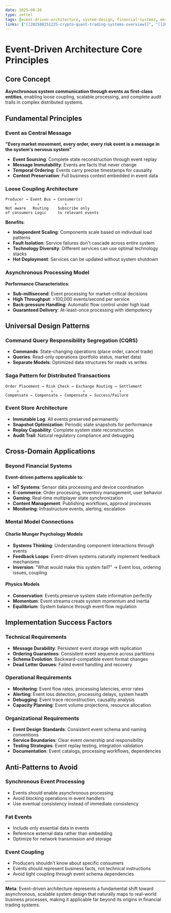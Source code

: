 ```yaml
---
date: 2025-08-26
type: zettel
tags: [event-driven-architecture, system-design, financial-systems, message-queues, real-time-systems]
links: ["[[202508251225-crypto-quant-trading-systems-overview]]", "[[202508251217-systematic-development-methodology-universal-pattern]]"]
---
```


# Event-Driven Architecture Core Principles

## Core Concept

**Asynchronous system communication through events as first-class entities**, enabling loose coupling, scalable processing, and complete audit trails in complex distributed systems.

## Fundamental Principles

### Event as Central Message
**"Every market movement, every order, every risk event is a message in the system's nervous system"**

- **Event Sourcing**: Complete state reconstruction through event replay
- **Message Immutability**: Events are facts that never change
- **Temporal Ordering**: Events carry precise timestamps for causality
- **Context Preservation**: Full business context embedded in event data

### Loose Coupling Architecture
```
Producer → Event Bus → Consumer(s)
    ↑         ↓           ↓
Not aware   Routing    Subscribe only
of consumers Logic     to relevant events
```

**Benefits**:
- **Independent Scaling**: Components scale based on individual load patterns
- **Fault Isolation**: Service failures don't cascade across entire system
- **Technology Diversity**: Different services can use optimal technology stacks
- **Hot Deployment**: Services can be updated without system shutdown

### Asynchronous Processing Model

**Performance Characteristics**:
- **Sub-millisecond**: Event processing for market-critical decisions
- **High Throughput**: >100,000 events/second per service
- **Back-pressure Handling**: Automatic flow control under high load
- **Guaranteed Delivery**: At-least-once processing with idempotency

## Universal Design Patterns

### Command Query Responsibility Segregation (CQRS)
- **Commands**: State-changing operations (place order, cancel trade)
- **Queries**: Read-only operations (portfolio status, market data)
- **Separate Models**: Optimized data structures for reads vs writes

### Saga Pattern for Distributed Transactions
```
Order Placement → Risk Check → Exchange Routing → Settlement
     ↓              ↓             ↓               ↓
Compensate ← Compensate ← Compensate ← Success/Failure
```

### Event Store Architecture
- **Immutable Log**: All events preserved permanently
- **Snapshot Optimization**: Periodic state snapshots for performance
- **Replay Capability**: Complete system state reconstruction
- **Audit Trail**: Natural regulatory compliance and debugging

## Cross-Domain Applications

### Beyond Financial Systems
**Event-driven patterns applicable to**:
- **IoT Systems**: Sensor data processing and device coordination
- **E-commerce**: Order processing, inventory management, user behavior
- **Gaming**: Real-time multiplayer state synchronization
- **Content Management**: Publishing workflows, approval processes
- **Monitoring**: Infrastructure events, alerting, escalation

### Mental Model Connections

#### **Charlie Munger Psychology Models**
- **Systems Thinking**: Understanding component interactions through events
- **Feedback Loops**: Event-driven systems naturally implement feedback mechanisms
- **Inversion**: "What would make this system fail?" → Event loss, ordering issues, coupling

#### **Physics Models**
- **Conservation**: Events preserve system state information perfectly
- **Momentum**: Event streams create system momentum and inertia
- **Equilibrium**: System balance through event flow regulation

## Implementation Success Factors

### Technical Requirements
- **Message Durability**: Persistent event storage with replication
- **Ordering Guarantees**: Consistent event sequence across partitions
- **Schema Evolution**: Backward-compatible event format changes
- **Dead Letter Queues**: Failed event handling and recovery

### Operational Requirements
- **Monitoring**: Event flow rates, processing latencies, error rates
- **Alerting**: Event loss detection, processing delays, system health
- **Debugging**: Event trace reconstruction, causality analysis
- **Capacity Planning**: Event volume projections, resource allocation

### Organizational Requirements
- **Event Design Standards**: Consistent event schema and naming conventions
- **Service Boundaries**: Clear event ownership and responsibility
- **Testing Strategies**: Event replay testing, integration validation
- **Documentation**: Event catalogs, processing workflows, dependencies

## Anti-Patterns to Avoid

### **Synchronous Event Processing**
- Events should enable asynchronous processing
- Avoid blocking operations in event handlers
- Use eventual consistency instead of immediate consistency

### **Fat Events**
- Include only essential data in events
- Reference external data rather than embedding
- Optimize for network transmission and storage

### **Event Coupling**
- Producers shouldn't know about specific consumers
- Events should represent business facts, not technical instructions
- Avoid tight coupling through event schema dependencies

---

**Meta**: Event-driven architecture represents a fundamental shift toward asynchronous, scalable system design that naturally maps to real-world business processes, making it applicable far beyond its origins in financial trading systems.